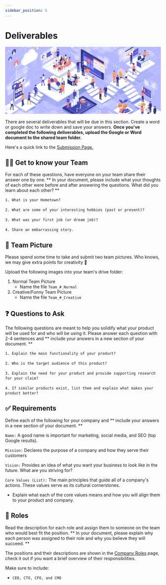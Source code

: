 ```yaml
---
sidebar_position: 5
---
```


# Deliverables

![Establishment](/img/shpeathon-img-1.png)

There are several deliverables that will be due in this section. Create a word or google doc to write down and save your answers. **Once you've completed the following deliverables, upload the Google or Word document to the shared team folder.**

Here's a quick link to the [Submission Page.](/docs/shpeathon23/event-details/submitting_deliverables.md)

## 🙋‍♀️ Get to know your Team

For each of these questions, have everyone on your team share their answer one by one. ** In your document, please include what your thoughts of each other were before and after answering the questions. What did you learn about each other? ** 

```
1. What is your Hometown?

2. What are some of your interesting hobbies (past or present)?

3. What was your first job (or dream job)?

4. Share an embarrassing story.
```

## 📸 Team Picture

Please spend some time to take and submit two team pictures. Who knows, we may give extra points for creativity 🤔

Upload the following images into your team's drive folder:
1. Normal Team Picture
    - Name the file `Team_#_Normal`
2. Creative/Funny Team Picture
    - Name the file `Team_#_Creative`

## ❓ Questions to Ask

The following questions are meant to help you solidify what your product will be used for and who will be using it. Please answer each question with 2-4 sentences and ** include your answers in a new section of your document. ** 

```
1. Explain the main functionality of your product? 

2. Who is the target audience of this product?

3. Explain the need for your product and provide supporting research for your claim? 

4. If similar products exist, list them and explain what makes your product better? 
```

## ✅ Requirements

Define each of the following for your company and ** include your answers in a new section of your document. ** 

`Name:` 
A good name is important for marketing, social media, and SEO (top Google results).

`Mission:`
Declares the purpose of a company and how they serve their customers

`Vision:`
Provides an idea of what you want your business to look like in the future. What are you striving for?

`Core Values (List):`
The main principles that guide all of a company's actions. These values serve as its cultural cornerstones.
- Explain what each of the core values means and how you will align them to your product and company.


## 📃 Roles

Read the description for each role and assign them to someone on the team who would best fit the position. ** In your document, please explain why each person was assigned to their role and why you believe they will succeed. ** 

The positions and their descriptions are shown in the [Company Roles](/docs/shpeathon23/introPhase/company-roles.md) page, check it out if you want a brief overview of their responsibilities.

Make sure to include:

- `CEO, CTO, CFO, and CMO`